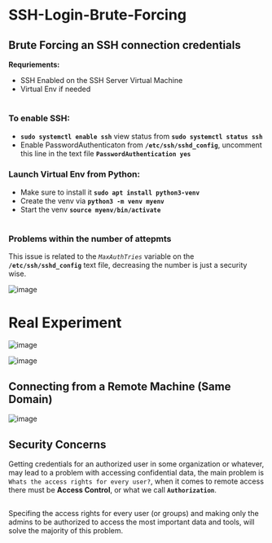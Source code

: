 # SSH-Login-Brute-Forcing
## Brute Forcing an SSH connection credentials

**Requriements:**
- SSH Enabled on the SSH Server Virtual Machine
- Virtual Env if needed

# 
### To enable SSH:
- **`sudo systemctl enable ssh`** view status from **`sudo systemctl status ssh`**
- Enable PasswordAuthenticaton from **`/etc/ssh/sshd_config`**, uncomment this line in the text file **`PasswordAuthentication yes`**
  

### Launch Virtual Env from Python:
- Make sure to install it **`sudo apt install python3-venv`**
- Create the venv via **`python3 -m venv myenv`**
- Start the venv **`source myenv/bin/activate`**
#

### Problems within the number of attepmts
This issue is related to the *`MaxAuthTries`* variable on the **`/etc/ssh/sshd_config`** text file, decreasing the number is just a security wise.


![image](https://github.com/AwsGhanem/SSH-Login-Brute-Forcing/assets/123994471/bf7ac522-b699-48f2-805a-7e796291b328)

# Real Experiment
![image](https://github.com/AwsGhanem/SSH-Login-Brute-Forcing/assets/123994471/02ce5632-83fc-4706-a3f7-d9ea5142ce31)

![image](https://github.com/AwsGhanem/SSH-Login-Brute-Forcing/assets/123994471/01d826e2-e787-4522-ad08-74228aa2ceb8)

## Connecting from a Remote Machine (Same Domain)

![image](https://github.com/AwsGhanem/SSH-Login-Brute-Forcing/assets/123994471/9cd358fd-ec2c-4c92-95fe-7d111919ba14)


## Security Concerns
Getting credentials for an authorized user in some organization or whatever, may lead to a problem with accessing confidential data, the main problem is `Whats the access rights for every user?`, when it comes to remote access there must be **Access Control**, or what we call **`Authorization`**.
## 
Specifing the access rights for every user (or groups) and making only the admins to be authorized to access the most important data and tools, will solve the majority of this problem.

